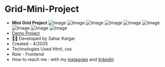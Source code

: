 # Grid-Mini-Project
- **Mini Grid Project**
![Image](https://github.com/user-attachments/assets/c0046d62-23aa-44d0-9678-f0fac07e62ea)
![Image](https://github.com/user-attachments/assets/b9eb8415-b5d8-434e-bc6f-0a9bb95990e7)
![Image](https://github.com/user-attachments/assets/53edd103-9095-4bb3-8619-c9c9ba47b6fb)
![Image](https://github.com/user-attachments/assets/ca965297-45e6-45c6-b315-64f474b6221f)
![Image](https://github.com/user-attachments/assets/c50cf8a5-5a84-4e86-82f2-f25f48481f58)
![Image](https://github.com/user-attachments/assets/8ae6a225-8164-401b-a656-2d2bc98131d6)
![Image](https://github.com/user-attachments/assets/8b03a04c-5a97-4808-921d-a5ccfdfeb41c)
![Image](https://github.com/user-attachments/assets/48766820-39bc-442a-a1cb-c8e13882122a)
![Image](https://github.com/user-attachments/assets/1d23d70b-5c75-4cec-affb-23f0c0d5120e)
- [Demo Project](https://saharkargardeveloper.github.io/MyFirstProject/)
- 👩‍💻 Developed by Sahar Kargar
- Created - 4/2025
- Technologies Used Html, css
- Role - Frontend
- How to reach me : with my [instagram](https://www.instagram.com/saharkargar_developer?igsh=MXA1Z280OTM4Mmhvag==) and [linkedin](https://www.linkedin.com/in/saharkargardeveloper)

